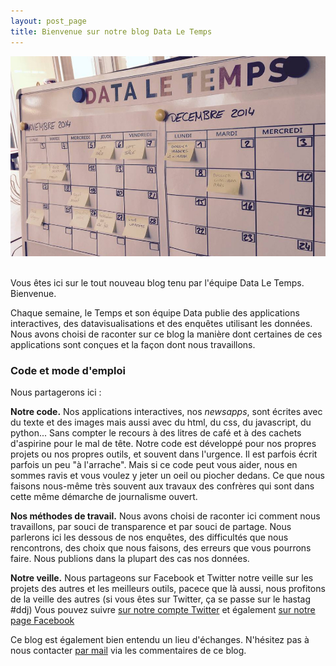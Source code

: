 ```yaml
---
layout: post_page
title: Bienvenue sur notre blog Data Le Temps
---
```


![carte](/img/propos.jpg)<br><br>

Vous êtes ici sur le tout nouveau blog tenu par l'équipe Data Le Temps. Bienvenue. 

Chaque semaine, le Temps et son équipe Data publie des applications interactives, des datavisualisations et des enquêtes utilisant les données. Nous avons choisi de raconter sur ce blog la manière dont certaines de ces applications sont conçues et la façon dont nous travaillons.

### Code et mode d'emploi

Nous partagerons ici :

**Notre code.** Nos applications interactives, nos *newsapps*, sont écrites avec du texte et  des images mais aussi avec du html, du css, du javascript, du python... Sans compter le recours à des litres de café et à des cachets d'aspirine pour le mal de tête. Notre code est développé pour nos propres projets ou nos propres outils, et souvent dans l'urgence. Il est parfois écrit parfois un peu "à l'arrache". Mais si ce code peut vous aider, nous en sommes ravis et vous voulez y jeter un oeil ou piocher dedans. Ce que nous faisons nous-même très souvent aux travaux des confrères qui sont dans cette même démarche de journalisme ouvert. 

**Nos méthodes de travail.** Nous avons choisi de raconter ici comment nous travaillons, par souci de transparence et par souci de partage. Nous parlerons ici les dessous de nos enquêtes, des difficultés que nous rencontrons, des choix que nous faisons, des erreurs que vous pourrons faire. Nous publions dans la plupart des cas nos données. 

**Notre veille.** Nous partageons sur Facebook et Twitter notre veille sur les projets des autres et les meilleurs outils, pacece que là aussi, nous profitons de la veille des autres (si vous êtes sur Twitter, ça se passe sur le hastag #ddj) Vous pouvez suivre [sur notre compte Twitter](http://www.twitter.com/dataletemps) et également [sur notre page Facebook](https://www.facebook.com/pages/Data-Le-Temps/703519386397933?fref=ts)

Ce blog est également bien entendu un lieu d'échanges. N'hésitez pas à nous contacter [par mail](mailto:jean.abbiateci@letemps.ch) via les commentaires de ce blog. 
